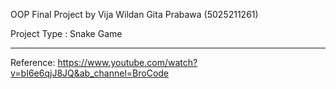 OOP Final Project by Vija Wildan Gita Prabawa (5025211261)

Project Type : Snake Game

---

Reference: https://www.youtube.com/watch?v=bI6e6qjJ8JQ&ab_channel=BroCode

